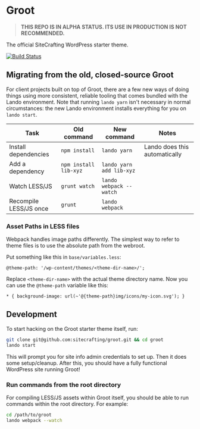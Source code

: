 # Groot

> **THIS REPO IS IN ALPHA STATUS. ITS USE IN PRODUCTION IS NOT RECOMMENDED.**

The official SiteCrafting WordPress starter theme.

[![Build Status](https://travis-ci.org/sitecrafting/groot.svg?branch=master)](https://travis-ci.org/sitecrafting/groot)

## Migrating from the old, closed-source Groot

For client projects built on top of Groot, there are a few new ways of doing things using more consistent, reliable tooling that comes bundled with the Lando environment. Note that running `lando yarn` isn't necessary in normal circumstances: the new Lando environment installs everything for you on `lando start`.

| Task                   | Old command           | New command              | Notes                         |
| ---------------------- | --------------------- | ------------------------ | ----------------------------- |
| Install dependencies   | `npm install`         | `lando yarn`             | Lando does this automatically |
| Add a dependency       | `npm install lib-xyz` | `lando yarn add lib-xyz` |                               |
| Watch LESS/JS          | `grunt watch`         | `lando webpack --watch`  |                               |
| Recompile LESS/JS once | `grunt`               | `lando webpack`          |                               |

### Asset Paths in LESS files

Webpack handles image paths differently. The simplest way to refer to theme files is to use the absolute path from the webroot.

Put something like this in `base/variables.less`:

```less
@theme-path: '/wp-content/themes/<theme-dir-name>/';
```

Replace `<theme-dir-name>` with the actual theme directory name. Now you can use the `@theme-path` variable like this:

```less
* { background-image: url(~'@{theme-path}img/icons/my-icon.svg'); }
```

## Development

To start hacking on the Groot starter theme itself, run:

```bash
git clone git@github.com:sitecrafting/groot.git && cd groot
lando start
```

This will prompt you for site info admin credentials to set up. Then it does some setup/cleanup. After this, you should have a fully functional WordPress site running Groot!

### Run commands from the root directory

For compiling LESS/JS assets within Groot itself, you should be able to run commands within the root directory. For example:

```bash
cd /path/to/groot
lando webpack --watch
```

